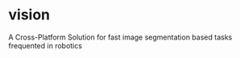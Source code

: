 vision
======

A Cross-Platform Solution for fast image segmentation based tasks frequented in robotics